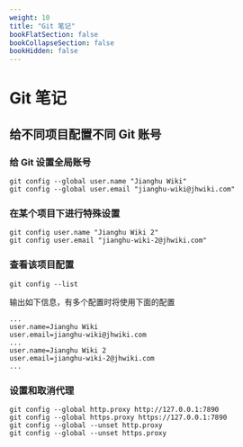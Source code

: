 ```yaml
---
weight: 10
title: "Git 笔记"
bookFlatSection: false
bookCollapseSection: false
bookHidden: false
---
```


# Git 笔记

## 给不同项目配置不同 Git 账号

### 给 Git 设置全局账号

```shell
git config --global user.name "Jianghu Wiki"
git config --global user.email "jianghu-wiki@jhwiki.com"
```

### 在某个项目下进行特殊设置

```shell
git config user.name "Jianghu Wiki 2"
git config user.email "jianghu-wiki-2@jhwiki.com"
```

### 查看该项目配置

```shell
git config --list
```

输出如下信息，有多个配置时将使用下面的配置

```shell
...
user.name=Jianghu Wiki
user.email=jianghu-wiki@jhwiki.com
...
user.name=Jianghu Wiki 2
user.email=jianghu-wiki-2@jhwiki.com
...
```

### 设置和取消代理
```shell
git config --global http.proxy http://127.0.0.1:7890
git config --global https.proxy https://127.0.0.1:7890
git config --global --unset http.proxy
git config --global --unset https.proxy
```